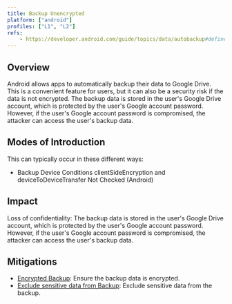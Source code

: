 ```yaml
---
title: Backup Unencrypted
platform: ["android"]
profiles: ["L1", "L2"]
refs:
    - https://developer.android.com/guide/topics/data/autobackup#define-device-conditions
---
```


## Overview

Android allows apps to automatically backup their data to Google Drive. This is a convenient feature for users, but it can also be a security risk if the data is not encrypted. The backup data is stored in the user's Google Drive account, which is protected by the user's Google account password. However, if the user's Google account password is compromised, the attacker can access the user's backup data.

## Modes of Introduction

This can typically occur in these different ways:

- Backup Device Conditions clientSideEncryption and deviceToDeviceTransfer Not Checked (Android)

## Impact

Loss of confidentiality: The backup data is stored in the user's Google Drive account, which is protected by the user's Google account password. However, if the user's Google account password is compromised, the attacker can access the user's backup data.

## Mitigations

- [Encrypted Backup](mitigations/MAS-MITIGATION-0006): Ensure the backup data is encrypted.
- [Exclude sensitive data from Backup](mitigations/MAS-MITIGATION-0007): Exclude sensitive data from the backup.
